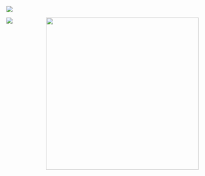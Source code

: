![](https://komarev.com/ghpvc/?username=GiovanniNespoli&color=3B30D9)


<img src="https://camo.githubusercontent.com/e4a569755580f96dce0e6d65bc761e0d9aef0fecae524ec73a1b0be60fc934fa/68747470733a2f2f7777772e6d79676f2e67652f75706c6f6164732f626c6f672f313538343032333739352e6a7067" width="400px" align="right">

<img src="https://github-readme-stats.vercel.app/api?username=GiovanniNespoli&show_icons=true&title_color=AFAAF2&text_color=F7F7F7&icon_color=F9DB4A&bg_color=2E3175&cache_seconds=2300" align="left">
